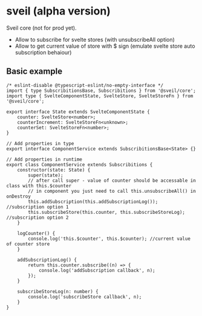 # sveil (alpha version)
Sveil core (not for prod yet). 

- Allow to subscribe for svelte stores (with unsubscribeAll option)
- Allow to get current value of store with $ sign (emulate svelte store auto subscription behaiour)

## Basic example
```
/* eslint-disable @typescript-eslint/no-empty-interface */
import { type SubscribitionsBase, Subscribitions } from '@sveil/core';
import type { SvelteComponentState, SvelteStore, SvelteStoreFn } from '@sveil/core';

export interface State extends SvelteComponentState {
	counter: SvelteStore<number>;
	counterIncrement: SvelteStoreFn<unknown>;
	counterSet: SvelteStoreFn<number>;
}

// Add properties in type
export interface ComponentService extends SubscribitionsBase<State> {}

// Add properties in runtime
export class ComponentService extends Subscribitions {
	constructor(state: State) {
		super(state);
		// after call super - value of counter should be accessable in class with this.$counter
		// in component you just need to call this.unsubscribeAll() in onDestroy
		this.addSubscription(this.addSubscriptionLog()); //subscription option 1
		this.subscribeStore(this.counter, this.subscribeStoreLog); //subscription option 2
	}

	logCounter() {
		console.log('this.$counter', this.$counter); //current value of counter store
	}

	addSubscriptionLog() {
		return this.counter.subscribe((n) => {
			console.log('addSubscription callback', n);
		});
	}

	subscribeStoreLog(n: number) {
		console.log('subscribeStore callback', n);
	}
}
```




